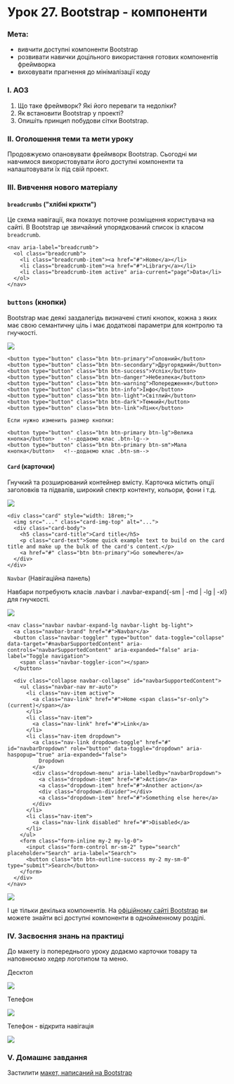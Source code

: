 # Урок 27. Bootstrap - компоненти

### Мета:

* вивчити доступні компоненти Bootstrap
* розвивати навички доцільного використання готових компонентів фреймворка
* виховувати прагнення до мінімалізації коду

### І. АОЗ

1. Що таке фреймворк? Які його переваги та недоліки?
2. Як встановити Bootstrap у проекті?
3. Опишіть принцип побудови сітки Bootstrap.

### ІІ. Оголошення теми та мети уроку

Продовжуємо опановувати фреймворк Bootstrap. Сьогодні ми навчимося використовувати його доступні компоненти та налаштовувати їх під свій проект.

### ІІІ. Вивчення нового матеріалу

####  `breadcrumbs` \("хлібні крихти"\)

Це схема навігації, яка показує поточне розміщення користувача на сайті. В Bootstrap це звичайний упорядкований список із класом `breadcrumb`.

```text
<nav aria-label="breadcrumb">
  <ol class="breadcrumb">
    <li class="breadcrumb-item"><a href="#">Home</a></li>
    <li class="breadcrumb-item"><a href="#">Library</a></li>
    <li class="breadcrumb-item active" aria-current="page">Data</li>
  </ol>
</nav>
```

###  `buttons` \(кнопки\)

Bootstrap має деякі заздалегідь визначені стилі кнопок, кожна з яких має свою семантичну ціль і має додаткові параметри для контролю та гнучкості.

![](../.gitbook/assets/bootstrap-btns.png)

```text
<button type="button" class="btn btn-primary">Головний</button>
<button type="button" class="btn btn-secondary">Другорядний</button>
<button type="button" class="btn btn-success">Успіх</button>
<button type="button" class="btn btn-danger">Небезпека</button>
<button type="button" class="btn btn-warning">Попередження</button>
<button type="button" class="btn btn-info">Інфо</button>
<button type="button" class="btn btn-light">Світлий</button>
<button type="button" class="btn btn-dark">Темний</button>
<button type="button" class="btn btn-link">Лінк</button>

Если нужно изменить размер кнопки: 

<button type="button" class="btn btn-primary btn-lg">Велика кнопка</button>   <!--додаємо клас .btn-lg-->
<button type="button" class="btn btn-primary btn-sm">Мала кнопка</button>   <!--додаємо клас .btn-sm-->
```

####  `Card` \(карточки\)

Гнучкий та розширюваний контейнер вмісту. Карточка містить опції заголовків та підвалів, широкий спектр контенту, кольори, фони і т.д.

![](../.gitbook/assets/bootstrap-card.png)

```text
<div class="card" style="width: 18rem;">
  <img src="..." class="card-img-top" alt="...">
  <div class="card-body">
    <h5 class="card-title">Card title</h5>
    <p class="card-text">Some quick example text to build on the card title and make up the bulk of the card's content.</p>
    <a href="#" class="btn btn-primary">Go somewhere</a>
  </div>
</div>
```

 `Navbar` \(Навігаційна панель\)

Навбари потребують класів .navbar і .navbar-expand{-sm \| -md \| -lg \| -xl} для гнучкості.

![](../.gitbook/assets/bootstrap-navbar.png)

```text
<nav class="navbar navbar-expand-lg navbar-light bg-light">
  <a class="navbar-brand" href="#">Navbar</a>
  <button class="navbar-toggler" type="button" data-toggle="collapse" data-target="#navbarSupportedContent" aria-controls="navbarSupportedContent" aria-expanded="false" aria-label="Toggle navigation">
    <span class="navbar-toggler-icon"></span>
  </button>

  <div class="collapse navbar-collapse" id="navbarSupportedContent">
    <ul class="navbar-nav mr-auto">
      <li class="nav-item active">
        <a class="nav-link" href="#">Home <span class="sr-only">(current)</span></a>
      </li>
      <li class="nav-item">
        <a class="nav-link" href="#">Link</a>
      </li>
      <li class="nav-item dropdown">
        <a class="nav-link dropdown-toggle" href="#" id="navbarDropdown" role="button" data-toggle="dropdown" aria-haspopup="true" aria-expanded="false">
          Dropdown
        </a>
        <div class="dropdown-menu" aria-labelledby="navbarDropdown">
          <a class="dropdown-item" href="#">Action</a>
          <a class="dropdown-item" href="#">Another action</a>
          <div class="dropdown-divider"></div>
          <a class="dropdown-item" href="#">Something else here</a>
        </div>
      </li>
      <li class="nav-item">
        <a class="nav-link disabled" href="#">Disabled</a>
      </li>
    </ul>
    <form class="form-inline my-2 my-lg-0">
      <input class="form-control mr-sm-2" type="search" placeholder="Search" aria-label="Search">
      <button class="btn btn-outline-success my-2 my-sm-0" type="submit">Search</button>
    </form>
  </div>
</nav>
```

![](../.gitbook/assets/bootstrap-navcolor.png)

І це тільки декілька компонентів. На [офіційному сайті Bootstrap](https://bootstrap-4.ru/docs/5.0/getting-started/introduction/) ви можете знайти всі доступні компоненти в однойменному розділі.

### IV. Засвоєння знань на практиці

До макету із попереднього уроку додаємо карточки товару та наповнюємо хедер логотипом та меню.

Десктоп

![](../.gitbook/assets/hw-15-level3-desktop.jpg)

Телефон

![](../.gitbook/assets/hw-15-level3-mobile.jpg)

Телефон - відкрита навігація

![](../.gitbook/assets/hw-15-level3-mobile-open.jpg)

### V. Домашнє завдання

Застилити [макет, написаний на Bootstrap](https://www.figma.com/file/6YpMnUKT3N9ZQCd9pB82sX/Untitled)

